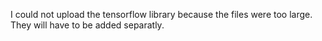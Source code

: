 I could not upload the tensorflow library because the files were too large. They will have to be added separatly. 
